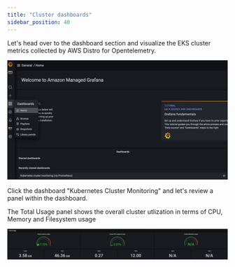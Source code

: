 ```yaml
---
title: "Cluster dashboards"
sidebar_position: 40
---
```


Let's head over to the dashboard section and visualize the EKS cluster metrics collected by AWS Distro for Opentelemetry.

![Grafana dashboard](./assets/dashboard.png)

Click the dashboard "Kubernetes Cluster Monitoring" and let's review a panel within the dashboard.

The Total Usage panel shows the overall cluster utlization in terms of CPU, Memory and Filesystem usage

![Total Usage](./assets/totalusage.png)